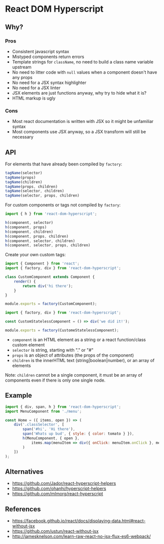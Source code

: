 React DOM Hyperscript
=====================

Why?
----

### Pros
* Consistent javascript syntax
* Mistyped components return errors
* Template strings for `className`, no need to build a class name variable upstream
* No need to litter code with `null` values when a component doesn't have any props
* No need for a JSX syntax highlighter
* No need for a JSX linter
* JSX elements are just functions anyway, why try to hide what it is?
* HTML markup is ugly

### Cons
* Most react documentation is written with JSX so it might be unfamiliar syntax
* Most components use JSX anyway, so a JSX transform will still be necessary

API
---

For elements that have already been compiled by `factory`:

```js
tagName(selector)
tagName(props)
tagName(children)
tagName(props, children)
tagName(selector, children)
tagName(selector, props, children)
```

For custom components or tags not compiled by `factory`:

```js
import { h } from 'react-dom-hyperscript';

h(component, selector)
h(component, props)
h(component, children)
h(component, props, children)
h(component, selector, children)
h(component, selector, props, children)
```

Create your own custom tags:

```js
import { Component } from 'react';
import { factory, div } from 'react-dom-hyperscript';

class CustomComponent extends Component {
    render() {
        return div('hi there');
    }
}

module.exports = factory(CustomComponent);
```

```js
import { factory, div } from 'react-dom-hyperscript';

const CustomStatelessComponent = () => div('we did it!');

module.exports = factory(CustomeStatelessComponent);
```

* `component` is an HTML element as a string or a react function/class custom element
* `selector` is string, starting with "." or "#"
* `props` is an object of attributes (the props of the component)
* `children` is the innerHTML text (string|boolean|number), or an array of elements

Note: `children` cannot be a single component, it must be an array of components even if there is only one single node.

Example
-------

```js
import { div, span, h } from 'react-dom-hyperscript';
import MenuComponent from './menu';

const Home = ({ items, open }) => (
    div('.classSelector', [
        span('#hi', 'Hi there'),
        span('Whats up bud', { style: { color: tomato } }),
        h(MenuComponent, { open },
            items.map(menuItem => div({ onClick: menuItem.onClick }, menuItem.text))
        )
    ])
);
```

Alternatives
------------

* https://github.com/Jador/react-hyperscript-helpers
* https://github.com/ohanhi/hyperscript-helpers
* https://github.com/mlmorg/react-hyperscript

References
----------

* https://facebook.github.io/react/docs/displaying-data.html#react-without-jsx
* https://github.com/ustun/react-without-jsx
* http://jamesknelson.com/learn-raw-react-no-jsx-flux-es6-webpack/

